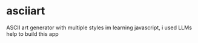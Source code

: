 # asciiart
ASCII art generator with multiple styles
im learning javascript, i used LLMs help to build this app
